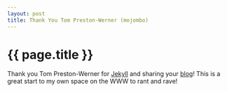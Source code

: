 ```yaml
---
layout: post
title: Thank You Tom Preston-Werner (mojombo)
---
```


{{ page.title }}
=================

Thank you Tom Preston-Werner for [Jekyll](https://github.com/mojombo/jekyll) and sharing your [blog](https://github.com/mojombo/mojombo.github.com)! This is a  great start to my own space on the WWW to rant and rave!

